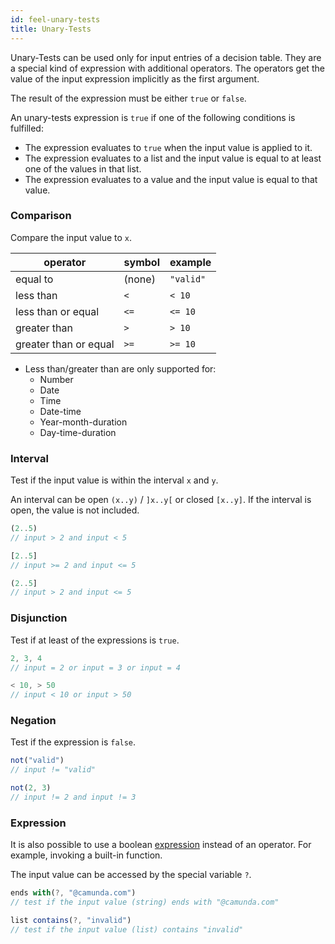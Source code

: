 ```yaml
---
id: feel-unary-tests
title: Unary-Tests
---
```


Unary-Tests can be used only for input entries of a decision table. They are a special kind of expression with additional operators. The operators get the value of the input expression implicitly as the first argument. 

The result of the expression must be either `true` or `false`.

An unary-tests expression is `true` if one of the following conditions is fulfilled:
* The expression evaluates to `true` when the input value is applied to it.
* The expression evaluates to a list and the input value is equal to at least one of the values in that list.
* The expression evaluates to a value and the input value is equal to that value. 

### Comparison

Compare the input value to `x`.

| operator | symbol | example |
|----------|-----------------|---------|
| equal to | (none) | `"valid"` |
| less than | `<`  | `< 10` |
| less than or equal | `<=` | `<= 10` |
| greater than | `>` | `> 10` |
| greater than or equal | `>=` | `>= 10` |

* Less than/greater than are only supported for: 
  * Number
  * Date
  * Time
  * Date-time
  * Year-month-duration
  * Day-time-duration 

### Interval

Test if the input value is within the interval `x` and `y`.

An interval can be open `(x..y)` / `]x..y[` or closed `[x..y]`. If the interval is open, the value is not included.

```js
(2..5)
// input > 2 and input < 5

[2..5]
// input >= 2 and input <= 5

(2..5]
// input > 2 and input <= 5
```

### Disjunction

Test if at least of the expressions is `true`.

```js
2, 3, 4
// input = 2 or input = 3 or input = 4

< 10, > 50
// input < 10 or input > 50
```

### Negation

Test if the expression is `false`.

```js
not("valid")
// input != "valid"

not(2, 3)             
// input != 2 and input != 3 
```

### Expression

It is also possible to use a boolean [expression](feel-expression) instead of an operator. For example, invoking a built-in function.

The input value can be accessed by the special variable `?`.

```js
ends with(?, "@camunda.com")
// test if the input value (string) ends with "@camunda.com"

list contains(?, "invalid")
// test if the input value (list) contains "invalid"
```
